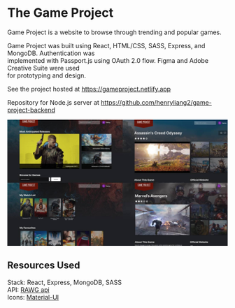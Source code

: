 # The Game Project

Game Project is a website to browse through trending and popular games. 

Game Project was built using React, HTML/CSS, SASS, Express, and MongoDB. Authentication was  
implemented with Passport.js using OAuth 2.0 flow. Figma and Adobe Creative Suite were used  
for prototyping and design.

See the project hosted at https://gameproject.netlify.app

Repository for Node.js server at https://github.com/henryliang2/game-project-backend

![demo](public/demo.jpg)

## Resources Used

Stack: React, Express, MongoDB, SASS  
API: [RAWG api](https://api.rawg.io/docs/)  
Icons: [Material-UI](https://material-ui.com/)

